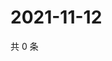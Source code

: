 # 2021-11-12

共 0 条

<!-- BEGIN WEIBO -->
<!-- 最后更新时间 Fri Nov 12 2021 02:16:25 GMT+0800 (China Standard Time) -->

<!-- END WEIBO -->
